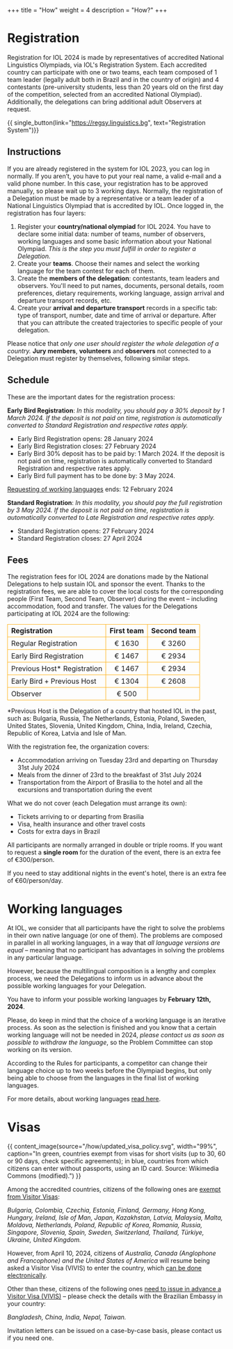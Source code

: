 +++
title = "How"
weight = 4
description = "How?"
+++

# Registration

Registration for IOL 2024 is made by representatives of accredited National Linguistics Olympiads, via IOL's Registration System. Each accredited country can participate with one or two teams, each team composed of 1 team leader (legally adult both in Brazil and in the country of origin) and 4 contestants (pre-university students, less than 20 years old on the first day of the competition, selected from an accredited National Olympiad). Additionally, the delegations can bring additional adult Observers at request.

{{ single_button(link="https://regsy.linguistics.bg", text="Registration System")}}

## Instructions

If you are already registered in the system for IOL 2023, you can log in normally. If you aren’t, you have to put your real name, a valid e-mail and a valid phone number. In this case, your registration has to be approved manually, so please wait up to 3 working days.
Normally, the registration of a Delegation must be made by a representative or a team leader of a National Linguistics Olympiad that is accredited by IOL.
Once logged in, the registration has four layers:

1. Register your **country/national olympiad** for IOL 2024. You have to declare some initial data: number of teams, number of observers, working languages and some basic information about your National Olympiad. *This is the step you must fulfill in order to register a Delegation.*
2. Create your **teams**. Choose their names and select the working language for the team contest for each of them.
3. Create the **members of the delegation**: contestants, team leaders and observers. You'll need to put names, documents, personal details, room preferences, dietary requirements, working language, assign arrival and departure transport records, etc.
4. Create your **arrival and departure transport** records in a specific tab: type of transport, number, date and time of arrival or departure. After that you can attribute the created trajectories to specific people of your delegation.

Please notice that *only one user should register the whole delegation of a country.*
**Jury members**, **volunteers** and **observers** not connected to a Delegation must register by themselves, following similar steps.

## Schedule

These are the important dates for the registration process:

**Early Bird Registration**: *In this modality, you should pay a 30% deposit by 1 March 2024. If the deposit is not paid on time, registration is automatically converted to Standard Registration and respective rates apply.*

* Early Bird Registration opens: 28 January 2024
* Early Bird Registration closes: 27 February 2024
* Early Bird 30% deposit has to be paid by:  1 March 2024. If the deposit is not paid on time, registration is automatically converted to Standard Registration and respective rates apply.
* Early Bird full payment has to be done by: 3 May 2024.

[Requesting of working languages](https://ioling.org/working_language/) ends: 12 February 2024

**Standard Registration**: *In this modality, you should pay the full registration by 3 May 2024. If the deposit is not paid on time, registration is automatically converted to Late Registration and respective rates apply.*

* Standard Registration opens: 27 February 2024
* Standard Registration closes: 27 April 2024

## Fees

The registration fees for IOL 2024 are donations made by the National Delegations to help sustain IOL and sponsor the event. Thanks to the registration fees, we are able to cover the local costs for the corresponding people (First Team, Second Team, Observer) during the event – including accommodation, food and transfer.
The values for the Delegations participating at IOL 2024 are the following:

<style>
table {
  text-align: center;
  width: 700px;
  max-width: 100%;
  border-collapse: collapse;
}
td:nth-child(1), th:nth-child(1) {
  text-align: left;
}
td,th {
  border: 1.5px solid #ffb219;
  padding: 4px 8px;
}
</style>
<div align="center">

| Registration | First team | Second team |
|---|---|---|
| Regular Registration | € 1630 | € 3260 |
| Early Bird Registration | € 1467 | € 2934 |
| Previous Host* Registration | € 1467 | € 2934 |
| Early Bird + Previous Host | € 1304 | € 2608 |
| Observer | € 500 | |

</div>

*Previous Host is the Delegation of a country that hosted IOL in the past, such as: Bulgaria, Russia, The Netherlands, Estonia, Poland, Sweden, United States, Slovenia, United Kingdom, China, India, Ireland, Czechia, Republic of Korea, Latvia and Isle of Man.

With the registration fee, the organization covers:

* Accommodation arriving on Tuesday 23rd  and departing on Thursday 31st July 2024
* Meals from the dinner of  23rd to the breakfast of 31st July 2024
* Transportation from the Airport of Brasilia to the hotel and all the excursions and transportation during the event

What we do not cover (each Delegation must arrange its own):

* Tickets arriving to or departing from Brasilia
* Visa, health insurance and other travel costs
* Costs for extra days in Brazil

All participants are normally arranged in double or triple rooms. If you want to request a **single room** for the duration of the event, there is an extra fee of €300/person.

If you need to stay additional nights in the event's hotel, there is an extra fee of €60/person/day.

# Working languages

At IOL, we consider that all participants have the right to solve the problems in their own native language (or one of them). The problems are composed in parallel in all working languages, in a way that *all language versions are equal* – meaning that no participant has advantages in solving the problems in any particular language.

However, because the multilingual composition is a lengthy and complex process, we need the Delegations to inform us in advance about the possible working languages for your Delegation.

You have to inform your possible working languages by **February 12th, 2024**.

Please, do keep in mind that the choice of a working language is an iterative process. As soon as the selection is finished and you know that a certain working language will not be needed in 2024, *please contact us as soon as possible to withdraw the language*, so the Problem Committee can stop working on its version.

According to the Rules for participants, a competitor can change their language choice up to two weeks before the Olympiad begins, but only being able to choose from the languages in the final list of working languages.

For more details, about working languages [read here](https://ioling.org/working_language/).

# Visas

{{ content_image(source="/how/updated_visa_policy.svg", width="99%", caption="In green, countries exempt from visas for short visits (up to 30, 60 or 90 days, check specific agreements); in blue, countries from which citizens can enter without passports, using an ID card. Source: Wikimedia Commons (modified).") }}

Among the accredited countries, citizens of the following ones are [exempt from Visitor Visas](https://www.gov.br/mre/pt-br/consulado-atlanta/english/visas/visa-requirements-by-country):

*Bulgaria, Colombia, Czechia, Estonia, Finland, Germany, Hong Kong, Hungary, Ireland, Isle of Man, Japan, Kazakhstan, Latvia, Malaysia, Malta, Moldova, Netherlands, Poland, Republic of Korea, Romania, Russia, Singapore, Slovenia, Spain, Sweden, Switzerland, Thailand, Türkiye, Ukraine, United Kingdom.*

However, from April 10, 2024, citizens of *Australia, Canada (Anglophone and Francophone) and the United States of America* will resume being asked a Visitor Visa (VIVIS) to enter the country, which [can be done electronically](https://www.gov.br/mre/pt-br/consulado-miami/noticias-do-consulado/electronic-visas-e-visas-for-tourism-and-business-start-of-issuance-december-1st-2023).

Other than these, citizens of the following ones [need to issue in advance a Visitor Visa (VIVIS)](https://www.gov.br/mre/pt-br/embaixada-liubliana/servicos-consulares-1/vistos-vizumi-visas-1/visto-de-visita-vivis) – please check the details with the Brazilian Embassy in your country:

*Bangladesh, China, India, Nepal, Taiwan.*

Invitation letters can be issued on a case-by-case basis, please contact us if you need one.
